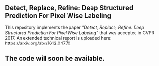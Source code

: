 ## Detect, Replace, Refine: Deep Structured Prediction For Pixel Wise Labeling

This repository implements the paper *"Detect, Replace, Refine: Deep Structured Prediction For Pixel Wise Labeling"* that was accepted in CVPR 2017. An extended technical report is uploaded here:
https://arxiv.org/abs/1612.04770

## The code will soon be available. 
